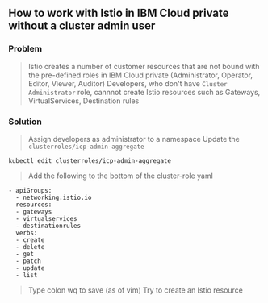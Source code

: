 ## How to work with Istio in IBM Cloud private without a cluster admin user
### Problem
> Istio creates a number of customer resources that are not bound with the pre-defined roles in IBM Cloud private (Administrator, Operator, Editor, Viewer, Auditor)
> Developers, who don't have `Cluster Administrator` role, cannnot create Istio resources such as Gateways, VirtualServices, Destination rules
### Solution
> Assign developers as administrator to a namespace
> Update the `clusterroles/icp-admin-aggregate`
```
kubectl edit clusterroles/icp-admin-aggregate
```
> Add the following to the bottom of the cluster-role yaml
```
- apiGroups:
  - networking.istio.io
  resources:
  - gateways
  - virtualservices
  - destinationrules
  verbs:
  - create
  - delete
  - get
  - patch
  - update
  - list
```
> Type colon wq to save (as of vim)
> Try to create an Istio resource
